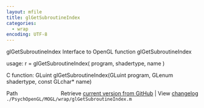 ```yaml
---
layout: mfile
title: glGetSubroutineIndex
categories:
  - wrap
encoding: UTF-8
---
```


glGetSubroutineIndex  Interface to OpenGL function glGetSubroutineIndex

usage:  r = glGetSubroutineIndex\( program, shadertype, name \)

C function:  GLuint glGetSubroutineIndex\(GLuint program, GLenum shadertype, const GLchar\* name\)


<div class="code_header" style="text-align:right;">
  <span style="float:left;">Path&nbsp;&nbsp;</span> <span class="counter">Retrieve <a href=
  "https://raw.github.com/Psychtoolbox-3/Psychtoolbox-3/beta/./PsychOpenGL/MOGL/wrap/glGetSubroutineIndex.m">current version from GitHub</a> | View <a href=
  "https://github.com/Psychtoolbox-3/Psychtoolbox-3/commits/beta/./PsychOpenGL/MOGL/wrap/glGetSubroutineIndex.m">changelog</a></span>
</div>
<div class="code">
  <code>./PsychOpenGL/MOGL/wrap/glGetSubroutineIndex.m</code>
</div>

